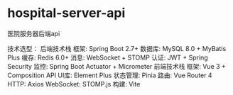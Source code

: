 # hospital-server-api
医院服务器后端api


技术选型：
后端技术栈
框架: Spring Boot 2.7+
数据库: MySQL 8.0 + MyBatis Plus
缓存: Redis 6.0+
消息: WebSocket + STOMP
认证: JWT + Spring Security
监控: Spring Boot Actuator + Micrometer
前端技术栈
框架: Vue 3 + Composition API
UI库: Element Plus
状态管理: Pinia
路由: Vue Router 4
HTTP: Axios
WebSocket: STOMP.js
构建: Vite
